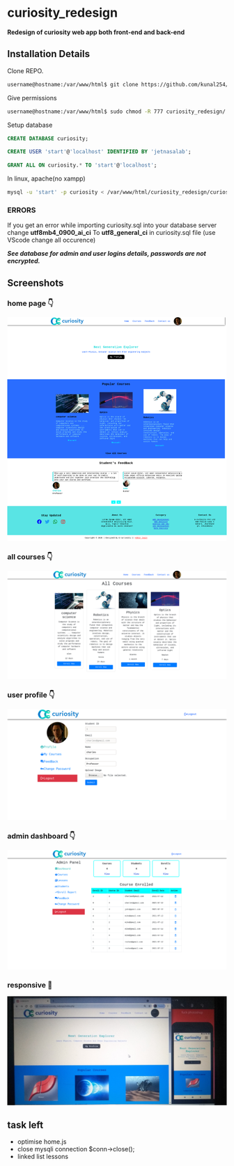 # curiosity_redesign
 **Redesign of curiosity web app both front-end and back-end**
 
## Installation Details
 Clone REPO.  
 ```bash
 username@hostname:/var/www/html$ git clone https://github.com/kunal254/curiosity_redesign.git  
 ```
 
 Give permissions 
 ```bash
 username@hostname:/var/www/html$ sudo chmod -R 777 curiosity_redesign/
 ```
 
 Setup database  
 ```sql
 CREATE DATABASE curiosity;  
 ```
 ```sql
 CREATE USER 'start'@'localhost' IDENTIFIED BY 'jetnasalab';  
 ```
 ```sql
 GRANT ALL ON curiosity.* TO 'start'@'localhost';  
 ```
   
   In linux, apache(no xampp)
   ```bash
   mysql -u 'start' -p curiosity < /var/www/html/curiosity_redesign/curiosity.sql  
   ```
   ### ERRORS
   If you get an error while importing curiosity.sql into your database server
   change **utf8mb4_0900_ai_ci** To **utf8_general_ci** in curiosity.sql file (use VScode change all occurence)

   ***See database for admin and user logins details, passwords are not encrypted.***  
   
## Screenshots
### home page :point_down:
![home page](https://github.com/kunal254/curiosity_redesign/blob/main/screens/HOME%20CURIOSITY.png)
### all courses :point_down:
![all courses](https://github.com/kunal254/curiosity_redesign/blob/main/screens/All%20Courses.png)
### user profile :point_down:
![user profile](https://github.com/kunal254/curiosity_redesign/blob/main/screens/user%20profile.png)
### admin dashboard :point_down:
![admin dashboard](https://github.com/kunal254/curiosity_redesign/blob/main/screens/Dashboard.png)
### responsive :see_no_evil:
![responsive](https://github.com/kunal254/curiosity_redesign/blob/main/screens/IMG_20210711_205656.jpg)

## task left 
* optimise home.js
* close mysqli connection $conn->close();
* linked list lessons 
